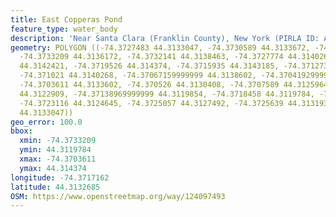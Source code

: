```yaml
---
title: East Copperas Pond
feature_type: water_body
description: 'Near Santa Clara (Franklin County), New York (PIRLA ID: ADIR020)'
geometry: POLYGON ((-74.3727483 44.3133047, -74.3730589 44.3133672, -74.3731753 44.3133672,
  -74.3733209 44.3136172, -74.3732141 44.3138463, -74.3727774 44.3140268, -74.3723699
  44.3142421, -74.3719526 44.314374, -74.3715935 44.3143185, -74.3712733 44.3141865,
  -74.371021 44.3140268, -74.37067159999999 44.3138602, -74.37041929999999 44.3137213,
  -74.3703611 44.3133602, -74.370526 44.3130408, -74.3707589 44.3125964, -74.3710404
  44.3122909, -74.37138969999999 44.3119854, -74.3718458 44.3119784, -74.3721175 44.3121728,
  -74.3723116 44.3124645, -74.3725057 44.3127492, -74.3725639 44.3131936, -74.3727483
  44.3133047))
geo_error: 100.0
bbox:
  xmin: -74.3733209
  ymin: 44.3119784
  xmax: -74.3703611
  ymax: 44.314374
longitude: -74.3717162
latitude: 44.3132685
OSM: https://www.openstreetmap.org/way/124097493
---
```

